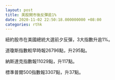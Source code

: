 ```yaml
---
layout: post
title: 美股開市後反彈逾1%
date: 2020-11-02 22:50:18.000000000 +08:00
categories: rthk
---
```


紐約股市在美國總統大選前夕反彈，3大指數升逾1%。

道瓊斯指數較早時報26796點，升295點。

納斯達克指數報11029點，升117點。

標準普爾500指數報3307點，升37點。
